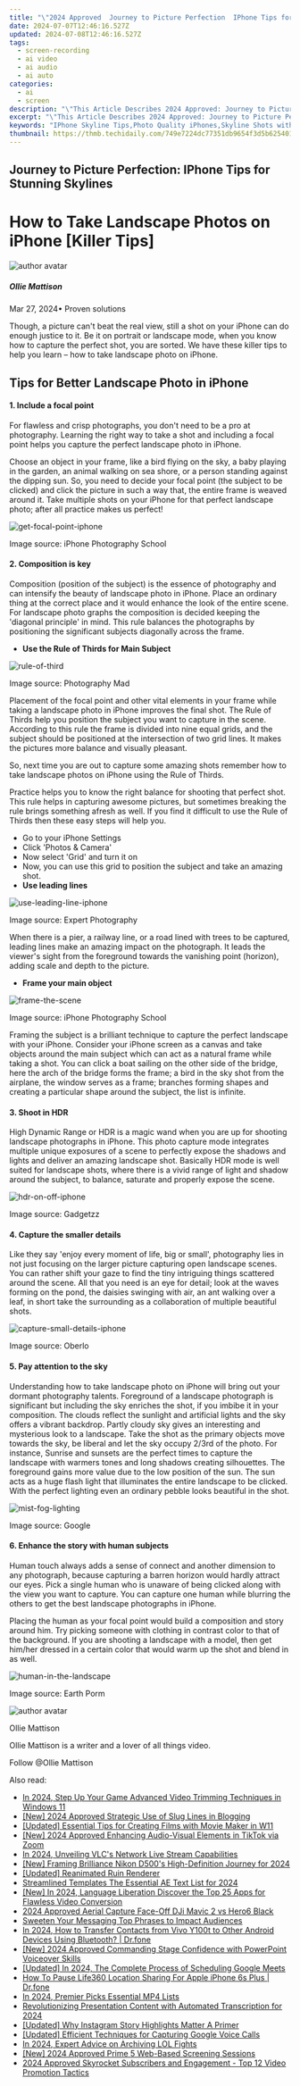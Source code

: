 ```yaml
---
title: "\"2024 Approved  Journey to Picture Perfection  IPhone Tips for Stunning Skylines\""
date: 2024-07-07T12:46:16.527Z
updated: 2024-07-08T12:46:16.527Z
tags: 
  - screen-recording
  - ai video
  - ai audio
  - ai auto
categories: 
  - ai
  - screen
description: "\"This Article Describes 2024 Approved: Journey to Picture Perfection: IPhone Tips for Stunning Skylines\""
excerpt: "\"This Article Describes 2024 Approved: Journey to Picture Perfection: IPhone Tips for Stunning Skylines\""
keywords: "IPhone Skyline Tips,Photo Quality iPhones,Skyline Shots with iPhone,IPhone Landscape Photography,Perfect iPhone Snaps,Stunning Skyline Mobile,Capture Clear iPhones Skies"
thumbnail: https://thmb.techidaily.com/749e7224dc77351db9654f3d5b625401a4538e3e09d897a36274e3de6aadbd39.jpg
---
```


## Journey to Picture Perfection: IPhone Tips for Stunning Skylines

# How to Take Landscape Photos on iPhone \[Killer Tips\]

![author avatar](https://images.wondershare.com/filmora/article-images/ollie-mattison.jpg)

##### Ollie Mattison

 Mar 27, 2024• Proven solutions

 Though, a picture can't beat the real view, still a shot on your iPhone can do enough justice to it. Be it on portrait or landscape mode, when you know how to capture the perfect shot, you are sorted. We have these killer tips to help you learn – how to take landscape photo on iPhone.

## Tips for Better Landscape Photo in iPhone

#### 1\.  Include a focal point

 For flawless and crisp photographs, you don't need to be a pro at photography. Learning the right way to take a shot and including a focal point helps you capture the perfect landscape photo in iPhone.

 Choose an object in your frame, like a bird flying on the sky, a baby playing in the garden, an animal walking on sea shore, or a person standing against the dipping sun. So, you need to decide your focal point (the subject to be clicked) and click the picture in such a way that, the entire frame is weaved around it. Take multiple shots on your iPhone for that perfect landscape photo; after all practice makes us perfect!

![get-focal-point-iphone](https://images.wondershare.com/filmora/article-images/get-focal-point-iphone.jpg)

 Image source: iPhone Photography School

#### 2\.  Composition is key

 Composition (position of the subject) is the essence of photography and can intensify the beauty of landscape photo in iPhone. Place an ordinary thing at the correct place and it would enhance the look of the entire scene. For landscape photo graphs the composition is decided keeping the 'diagonal principle' in mind. This rule balances the photographs by positioning the significant subjects diagonally across the frame.

* **Use the Rule of Thirds for Main Subject**

![rule-of-third](https://images.wondershare.com/filmora/article-images/rule-of-third.jpg)

 Image source: Photography Mad

 Placement of the focal point and other vital elements in your frame while taking a landscape photo in iPhone improves the final shot. The Rule of Thirds help you position the subject you want to capture in the scene. According to this rule the frame is divided into nine equal grids, and the subject should be positioned at the intersection of two grid lines. It makes the pictures more balance and visually pleasant.

 So, next time you are out to capture some amazing shots remember how to take landscape photos on iPhone using the Rule of Thirds.

 Practice helps you to know the right balance for shooting that perfect shot. This rule helps in capturing awesome pictures, but sometimes breaking the rule brings something afresh as well. If you find it difficult to use the Rule of Thirds then these easy steps will help you.

* Go to your iPhone Settings
* Click 'Photos & Camera'
* Now select 'Grid' and turn it on
* Now, you can use this grid to position the subject and take an amazing shot.
* **Use leading lines**

![use-leading-line-iphone](https://images.wondershare.com/filmora/article-images/use-leading-line-iphone.jpg)

 Image source: Expert Photography

 When there is a pier, a railway line, or a road lined with trees to be captured, leading lines make an amazing impact on the photograph. It leads the viewer's sight from the foreground towards the vanishing point (horizon), adding scale and depth to the picture.

* **Frame your main object**

![frame-the-scene](https://images.wondershare.com/filmora/article-images/frame-the-scene.jpg)

 Image source: iPhone Photography School

 Framing the subject is a brilliant technique to capture the perfect landscape with your iPhone. Consider your iPhone screen as a canvas and take objects around the main subject which can act as a natural frame while taking a shot. You can click a boat sailing on the other side of the bridge, here the arch of the bridge forms the frame; a bird in the sky shot from the airplane, the window serves as a frame; branches forming shapes and creating a particular shape around the subject, the list is infinite.

#### 3\.  Shoot in HDR

 High Dynamic Range or HDR is a magic wand when you are up for shooting landscape photographs in iPhone. This photo capture mode integrates multiple unique exposures of a scene to perfectly expose the shadows and lights and deliver an amazing landscape shot. Basically HDR mode is well suited for landscape shots, where there is a vivid range of light and shadow around the subject, to balance, saturate and properly expose the scene.

![hdr-on-off-iphone](https://images.wondershare.com/filmora/article-images/hdr-on-off-iphone.jpg)

 Image source: Gadgetzz

#### 4\.  Capture the smaller details

 Like they say 'enjoy every moment of life, big or small', photography lies in not just focusing on the larger picture capturing open landscape scenes. You can rather shift your gaze to find the tiny intriguing things scattered around the scene. All that you need is an eye for detail; look at the waves forming on the pond, the daisies swinging with air, an ant walking over a leaf, in short take the surrounding as a collaboration of multiple beautiful shots.

![capture-small-details-iphone](https://images.wondershare.com/filmora/article-images/capture-small-details-iphone.jpg)

 Image source: Oberlo

#### 5\.  Pay attention to the sky

 Understanding how to take landscape photo on iPhone will bring out your dormant photography talents. Foreground of a landscape photograph is significant but including the sky enriches the shot, if you imbibe it in your composition. The clouds reflect the sunlight and artificial lights and the sky offers a vibrant backdrop. Partly cloudy sky gives an interesting and mysterious look to a landscape. Take the shot as the primary objects move towards the sky, be liberal and let the sky occupy 2/3rd of the photo. For instance, Sunrise and sunsets are the perfect times to capture the landscape with warmers tones and long shadows creating silhouettes. The foreground gains more value due to the low position of the sun. The sun acts as a huge flash light that illuminates the entire landscape to be clicked. With the perfect lighting even an ordinary pebble looks beautiful in the shot.

![mist-fog-lighting](https://images.wondershare.com/filmora/article-images/mist-fog-lighting.jpg)

 Image source: Google

#### 6\. Enhance the story with human subjects

 Human touch always adds a sense of connect and another dimension to any photograph, because capturing a barren horizon would hardly attract our eyes. Pick a single human who is unaware of being clicked along with the view you want to capture. You can capture one human while blurring the others to get the best landscape photographs in iPhone.

 Placing the human as your focal point would build a composition and story around him. Try picking someone with clothing in contrast color to that of the background. If you are shooting a landscape with a model, then get him/her dressed in a certain color that would warm up the shot and blend in as well.

![human-in-the-landscape](https://images.wondershare.com/filmora/article-images/human-in-the-landscape.jpg)

 Image source: Earth Porm

![author avatar](https://images.wondershare.com/filmora/article-images/ollie-mattison.jpg)

Ollie Mattison

Ollie Mattison is a writer and a lover of all things video.

Follow @Ollie Mattison


<ins class="adsbygoogle"
     style="display:block"
     data-ad-format="autorelaxed"
     data-ad-client="ca-pub-7571918770474297"
     data-ad-slot="1223367746"></ins>



<ins class="adsbygoogle"
     style="display:block"
     data-ad-client="ca-pub-7571918770474297"
     data-ad-slot="8358498916"
     data-ad-format="auto"
     data-full-width-responsive="true"></ins>


<span class="atpl-alsoreadstyle">Also read:</span>
<div><ul>
<li><a href="https://fox-info.techidaily.com/in-2024-step-up-your-game-advanced-video-trimming-techniques-in-windows-11/"><u>In 2024, Step Up Your Game  Advanced Video Trimming Techniques in Windows 11</u></a></li>
<li><a href="https://fox-info.techidaily.com/new-2024-approved-strategic-use-of-slug-lines-in-blogging/"><u>[New] 2024 Approved  Strategic Use of Slug Lines in Blogging</u></a></li>
<li><a href="https://fox-info.techidaily.com/updated-essential-tips-for-creating-films-with-movie-maker-in-w11/"><u>[Updated] Essential Tips for Creating Films with Movie Maker in W11</u></a></li>
<li><a href="https://fox-info.techidaily.com/new-2024-approved-enhancing-audio-visual-elements-in-tiktok-via-zoom/"><u>[New] 2024 Approved  Enhancing Audio-Visual Elements in TikTok via Zoom</u></a></li>
<li><a href="https://fox-info.techidaily.com/in-2024-unveiling-vlcs-network-live-stream-capabilities/"><u>In 2024, Unveiling VLC's Network Live Stream Capabilities</u></a></li>
<li><a href="https://fox-info.techidaily.com/new-framing-brilliance-nikon-d500s-high-definition-journey-for-2024/"><u>[New] Framing Brilliance  Nikon D500's High-Definition Journey for 2024</u></a></li>
<li><a href="https://fox-info.techidaily.com/updated-reanimated-ruin-renderer/"><u>[Updated] Reanimated Ruin Renderer</u></a></li>
<li><a href="https://fox-info.techidaily.com/streamlined-templates-the-essential-ae-text-list-for-2024/"><u>Streamlined Templates  The Essential AE Text List for 2024</u></a></li>
<li><a href="https://fox-info.techidaily.com/new-in-2024-language-liberation-discover-the-top-25-apps-for-flawless-video-conversion/"><u>[New] In 2024, Language Liberation  Discover the Top 25 Apps for Flawless Video Conversion</u></a></li>
<li><a href="https://fox-info.techidaily.com/2024-approved-aerial-capture-face-off-dji-mavic-2-vs-hero6-black/"><u>2024 Approved  Aerial Capture Face-Off  DJi Mavic 2 vs Hero6 Black</u></a></li>
<li><a href="https://fox-info.techidaily.com/sweeten-your-messaging-top-phrases-to-impact-audiences/"><u>Sweeten Your Messaging  Top Phrases to Impact Audiences</u></a></li>
<li><a href="https://android-transfer.techidaily.com/in-2024-how-to-transfer-contacts-from-vivo-y100t-to-other-android-devices-using-bluetooth-drfone-by-drfone-transfer-from-android-transfer-from-android/"><u>In 2024, How to Transfer Contacts from Vivo Y100t to Other Android Devices Using Bluetooth? | Dr.fone</u></a></li>
<li><a href="https://screen-video-capture.techidaily.com/new-2024-approved-commanding-stage-confidence-with-powerpoint-voiceover-skills/"><u>[New] 2024 Approved  Commanding Stage Confidence with PowerPoint Voiceover Skills</u></a></li>
<li><a href="https://on-screen-recording.techidaily.com/updated-in-2024-the-complete-process-of-scheduling-google-meets/"><u>[Updated] In 2024, The Complete Process of Scheduling Google Meets</u></a></li>
<li><a href="https://location-social.techidaily.com/how-to-pause-life360-location-sharing-for-apple-iphone-6s-plus-drfone-by-drfone-virtual-ios/"><u>How To Pause Life360 Location Sharing For Apple iPhone 6s Plus | Dr.fone</u></a></li>
<li><a href="https://extra-support.techidaily.com/in-2024-premier-picks-essential-mp4-lists/"><u>In 2024, Premier Picks  Essential MP4 Lists</u></a></li>
<li><a href="https://extra-guidance.techidaily.com/revolutionizing-presentation-content-with-automated-transcription-for-2024/"><u>Revolutionizing Presentation Content with Automated Transcription for 2024</u></a></li>
<li><a href="https://instagram-clips.techidaily.com/updated-why-instagram-story-highlights-matter-a-primer/"><u>[Updated] Why Instagram Story Highlights Matter  A Primer</u></a></li>
<li><a href="https://video-capture.techidaily.com/updated-efficient-techniques-for-capturing-google-voice-calls/"><u>[Updated] Efficient Techniques for Capturing Google Voice Calls</u></a></li>
<li><a href="https://screen-recording.techidaily.com/in-2024-expert-advice-on-archiving-lol-fights/"><u>In 2024, Expert Advice on Archiving LOL Fights</u></a></li>
<li><a href="https://screen-mirroring-recording.techidaily.com/new-2024-approved-prime-5-web-based-screening-sessions/"><u>[New] 2024 Approved  Prime 5 Web-Based Screening Sessions</u></a></li>
<li><a href="https://youtube-help.techidaily.com/2024-approved-skyrocket-subscribers-and-engagement-top-12-video-promotion-tactics/"><u>2024 Approved  Skyrocket Subscribers and Engagement - Top 12 Video Promotion Tactics</u></a></li>
</ul></div>
